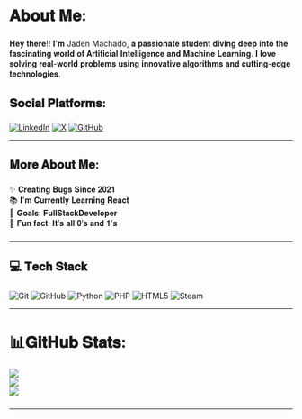 <h1 align="left">𝐀𝐛𝐨𝐮𝐭 𝐌𝐞:</h1>

###

<p align="left">𝐇𝐞𝐲 𝐭𝐡𝐞𝐫𝐞!! 𝐈'𝐦 Jaden Machado, 𝐚 𝐩𝐚𝐬𝐬𝐢𝐨𝐧𝐚𝐭𝐞 𝐬𝐭𝐮𝐝𝐞𝐧𝐭 𝐝𝐢𝐯𝐢𝐧𝐠 𝐝𝐞𝐞𝐩 𝐢𝐧𝐭𝐨 𝐭𝐡𝐞 𝐟𝐚𝐬𝐜𝐢𝐧𝐚𝐭𝐢𝐧𝐠 𝐰𝐨𝐫𝐥𝐝 𝐨𝐟 𝐀𝐫𝐭𝐢𝐟𝐢𝐜𝐢𝐚𝐥 𝐈𝐧𝐭𝐞𝐥𝐥𝐢𝐠𝐞𝐧𝐜𝐞 𝐚𝐧𝐝 𝐌𝐚𝐜𝐡𝐢𝐧𝐞 𝐋𝐞𝐚𝐫𝐧𝐢𝐧𝐠. 𝐈 𝐥𝐨𝐯𝐞 𝐬𝐨𝐥𝐯𝐢𝐧𝐠 𝐫𝐞𝐚𝐥-𝐰𝐨𝐫𝐥𝐝 𝐩𝐫𝐨𝐛𝐥𝐞𝐦𝐬 𝐮𝐬𝐢𝐧𝐠 𝐢𝐧𝐧𝐨𝐯𝐚𝐭𝐢𝐯𝐞 𝐚𝐥𝐠𝐨𝐫𝐢𝐭𝐡𝐦𝐬 𝐚𝐧𝐝 𝐜𝐮𝐭𝐭𝐢𝐧𝐠-𝐞𝐝𝐠𝐞 𝐭𝐞𝐜𝐡𝐧𝐨𝐥𝐨𝐠𝐢𝐞𝐬.</p>

###

###

<h2 align="left">𝐒𝐨𝐜𝐢𝐚𝐥 𝐏𝐥𝐚𝐭𝐟𝐨𝐫𝐦𝐬:</h2>


###


<p align="left"> <a href="https://www.linkedin.com/in/h-kuldeep-shenoy/" target="_blank"><img src="https://img.shields.io/badge/LinkedIn-0A66C2?style=for-the-badge&logo=linkedin&logoColor=white" alt="LinkedIn"/></a> <a href="https://x.com/techie_shenoy/" target="_blank"><img src="https://img.shields.io/badge/X-%23000000.svg?style=for-the-badge&logo=twitter&logoColor=white" alt="X"/></a>  <a href="https://github.com/KuldeepShenoy/" target="_blank"><img src="https://img.shields.io/badge/GitHub-181717?style=for-the-badge&logo=github&logoColor=white" alt="GitHub"/></a> 

---



<h2 align="left">𝐌𝐨𝐫𝐞 𝐀𝐛𝐨𝐮𝐭 𝐌𝐞:</h2>

###

<p align="left">✨ 𝐂𝐫𝐞𝐚𝐭𝐢𝐧𝐠 𝐁𝐮𝐠𝐬 𝐒𝐢𝐧𝐜𝐞 𝟐𝟎𝟐𝟏<br>📚 𝐈'𝐦 𝐂𝐮𝐫𝐫𝐞𝐧𝐭𝐥𝐲 𝐋𝐞𝐚𝐫𝐧𝐢𝐧𝐠 𝐑𝐞𝐚𝐜𝐭<br>🎯 𝐆𝐨𝐚𝐥𝐬: 𝐅𝐮𝐥𝐥𝐒𝐭𝐚𝐜𝐤𝐃𝐞𝐯𝐞𝐥𝐨𝐩𝐞𝐫<br>🎲 𝐅𝐮𝐧 𝐟𝐚𝐜𝐭: 𝐈𝐭’𝐬 𝐚𝐥𝐥 𝟎’𝐬 𝐚𝐧𝐝 𝟏’𝐬</p>

###
---


<h2 align="left">💻 𝐓𝐞𝐜𝐡 𝐒𝐭𝐚𝐜𝐤</h2>

###

![Git](https://img.shields.io/badge/git-%23F05033.svg?style=for-the-badge&logo=git&logoColor=white) ![GitHub](https://img.shields.io/badge/github-%23121011.svg?style=for-the-badge&logo=github&logoColor=white) ![Python](https://img.shields.io/badge/python-3670A0?style=for-the-badge&logo=python&logoColor=ffdd54) ![PHP](https://img.shields.io/badge/php-%23777BB4.svg?style=for-the-badge&logo=php&logoColor=white) ![HTML5](https://img.shields.io/badge/html5-%23E34F26.svg?style=for-the-badge&logo=html5&logoColor=white) ![Steam](https://img.shields.io/badge/steam-%23000000.svg?style=for-the-badge&logo=steam&logoColor=white)

---
###

# 📊𝐆𝐢𝐭𝐇𝐮𝐛 𝐒𝐭𝐚𝐭𝐬:
![](https://github-readme-stats.vercel.app/api?username=Jaden449&theme=dark&hide_border=true&include_all_commits=true&count_private=true)<br/>
![](https://github-readme-streak-stats.herokuapp.com/?user=Jaden449&theme=dark&hide_border=true)<br/>
![](https://github-readme-stats.vercel.app/api/top-langs/?username=Jaden449&theme=dark&hide_border=true&include_all_commits=true&count_private=true&layout=compact)

###
---
